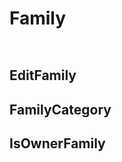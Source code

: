 # Family

```{tableofcontents}
```

```{contents}
```

## EditFamily

## FamilyCategory

## IsOwnerFamily